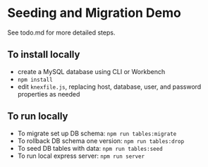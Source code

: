 # Seeding and Migration Demo

See todo.md for more detailed steps.

## To install locally

- create a MySQL database using CLI or Workbench
- `npm install`
- edit `knexfile.js`, replacing host, database, user, and password properties as needed

## To run locally

- To migrate set up DB schema: `npm run tables:migrate`
- To rollback DB schema one version: `npm run tables:drop`
- To seed DB tables with data: `npm run tables:seed`
- To run local express server: `npm run server`
